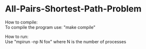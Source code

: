 # All-Pairs-Shortest-Path-Problem

How to compile:<br/>
To compile the program use: "make compile" <br/>

How to run: <br/>
Use "mpirun -np N fox" where N is the number of processes
